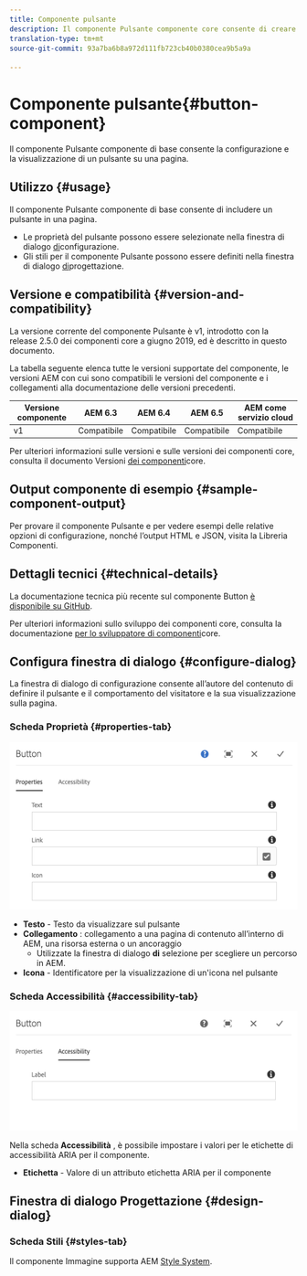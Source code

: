 ```yaml
---
title: Componente pulsante
description: Il componente Pulsante componente core consente di creare e visualizzare un pulsante.
translation-type: tm+mt
source-git-commit: 93a7ba6b8a972d111fb723cb40b0380cea9b5a9a

---
```



# Componente pulsante{#button-component}

Il componente Pulsante componente di base consente la configurazione e la visualizzazione di un pulsante su una pagina.

## Utilizzo {#usage}

Il componente Pulsante componente di base consente di includere un pulsante in una pagina.

* Le proprietà del pulsante possono essere selezionate nella finestra di dialogo [di](#configure-dialog)configurazione.
* Gli stili per il componente Pulsante possono essere definiti nella finestra di dialogo [di](#design-dialog)progettazione.

## Versione e compatibilità {#version-and-compatibility}

La versione corrente del componente Pulsante è v1, introdotto con la release 2.5.0 dei componenti core a giugno 2019, ed è descritto in questo documento.

La tabella seguente elenca tutte le versioni supportate del componente, le versioni AEM con cui sono compatibili le versioni del componente e i collegamenti alla documentazione delle versioni precedenti.

| Versione componente | AEM 6.3 | AEM 6.4 | AEM 6.5 | AEM come servizio cloud |
|--- |--- |--- |---|---|
| v1 | Compatibile | Compatibile | Compatibile | Compatibile |

Per ulteriori informazioni sulle versioni e sulle versioni dei componenti core, consulta il documento Versioni [dei componenti](/help/versions.md)core.

## Output componente di esempio {#sample-component-output}

Per provare il componente Pulsante e per vedere esempi delle relative opzioni di configurazione, nonché l’output HTML e JSON, visita la Libreria [](https://adobe.com/go/aem_cmp_library_button)Componenti.

## Dettagli tecnici {#technical-details}

La documentazione tecnica più recente sul componente Button [è disponibile su GitHub](https://adobe.com/go/aem_cmp_tech_button_v1).

Per ulteriori informazioni sullo sviluppo dei componenti core, consulta la documentazione [per lo sviluppatore di componenti](/help/developing/overview.md)core.

## Configura finestra di dialogo {#configure-dialog}

La finestra di dialogo di configurazione consente all’autore del contenuto di definire il pulsante e il comportamento del visitatore e la sua visualizzazione sulla pagina.

### Scheda Proprietà {#properties-tab}

![](/help/assets/screen-shot-2019-08-29-12.19.32.png)

* **Testo** - Testo da visualizzare sul pulsante
* **Collegamento** : collegamento a una pagina di contenuto all’interno di AEM, una risorsa esterna o un ancoraggio
   * Utilizzate la finestra di dialogo **di** selezione per scegliere un percorso in AEM.
* **Icona** - Identificatore per la visualizzazione di un&#39;icona nel pulsante

### Scheda Accessibilità {#accessibility-tab}

![](/help/assets/screen-shot-2019-08-29-12.19.43.png)

Nella scheda **Accessibilità** , è possibile impostare i valori per le etichette di accessibilità [](https://www.w3.org/WAI/standards-guidelines/aria/) ARIA per il componente.

* **Etichetta** - Valore di un attributo etichetta ARIA per il componente

## Finestra di dialogo Progettazione {#design-dialog}

### Scheda Stili {#styles-tab}

Il componente Immagine supporta AEM [Style System](/help/get-started/authoring.md#component-styling).
